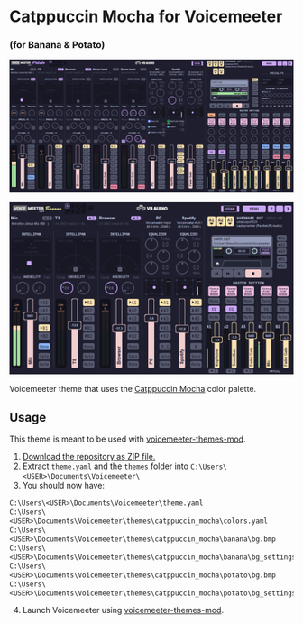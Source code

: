 # Catppuccin Mocha for Voicemeeter
### (for Banana & Potato)


![UI](potato.png)

![UI](banana.png)

Voicemeeter theme that uses the [Catppuccin Mocha](https://github.com/catppuccin/catppuccin) color palette.

## Usage

This theme is meant to be used with [voicemeeter-themes-mod](https://github.com/emkaix/voicemeeter-themes-mod).

1. [Download the repository as ZIP file.](https://github.com/emkaix/voicemeeter-theme-catppuccin-mocha/archive/refs/heads/main.zip)
2. Extract `theme.yaml` and the `themes` folder into `C:\Users\<USER>\Documents\Voicemeeter\`
3. You should now have:

```
C:\Users\<USER>\Documents\Voicemeeter\theme.yaml
C:\Users\<USER>\Documents\Voicemeeter\themes\catppuccin_mocha\colors.yaml
C:\Users\<USER>\Documents\Voicemeeter\themes\catppuccin_mocha\banana\bg.bmp
C:\Users\<USER>\Documents\Voicemeeter\themes\catppuccin_mocha\banana\bg_settings.bmp
C:\Users\<USER>\Documents\Voicemeeter\themes\catppuccin_mocha\potato\bg.bmp
C:\Users\<USER>\Documents\Voicemeeter\themes\catppuccin_mocha\potato\bg_settings.bmp
```
4. Launch Voicemeeter using [voicemeeter-themes-mod](https://github.com/emkaix/voicemeeter-themes-mod).
